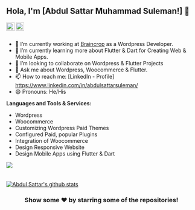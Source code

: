 ## Hola, I'm [Abdul Sattar Muhammad Suleman!] 👋



<a href="https://www.linkedin.com/in/abdulsattarsuleman">
  <img align="left" alt="Abdul Sattar Linkdein" width="22px" src="https://cdn.jsdelivr.net/npm/simple-icons@v3/icons/linkedin.svg" />
</a>
<a href="https://github.com/AbdulSattarSuleman/">
  <img align="left" alt="Abdul Sattar Github" width="22px" src="https://cdn.jsdelivr.net/npm/simple-icons@v3/icons/github.svg" />
</a>

<br/>
<br/>

- 🔭 I’m currently working at [Braincrop](https://braincrop.net/brainsite/) as a Wordpress Developer.
- 🌱 I’m currently learning more about Flutter & Dart for Creating Web & Mobile Apps.
- 👯 I’m looking to collaborate on Wordpress & Flutter Projects
- 💬 Ask me about Wordpress, Woocommerce & Flutter.
- 📫 How to reach me: [LinkedIn - Profile] https://www.linkedin.com/in/abdulsattarsuleman/
- 😄 Pronouns: He/His

**Languages and Tools & Services:**

- Wordpress
- Woocommerce
- Customizing Wordpress Paid Themes
- Configured Paid, popular Plugins
- Integration of Woocommerce 
- Design Responsive Website </h3>
- Design Mobile Apps using Flutter & Dart </h3>


<!-- <code><img height="20" src="https://raw.githubusercontent.com/github/explore/80688e429a7d4ef2fca1e82350fe8e3517d3494d/topics/react/react.png"></code>
<code><img height="20" src="https://raw.githubusercontent.com/github/explore/80688e429a7d4ef2fca1e82350fe8e3517d3494d/topics/javascript/javascript.png"></code>
<code><img height="20" src="https://raw.githubusercontent.com/github/explore/80688e429a7d4ef2fca1e82350fe8e3517d3494d/topics/nodejs/nodejs.png"></code>
<code><img height="20" src="https://raw.githubusercontent.com/github/explore/80688e429a7d4ef2fca1e82350fe8e3517d3494d/topics/express/express.png"></code>
<code><img height="20" src="https://raw.githubusercontent.com/github/explore/80688e429a7d4ef2fca1e82350fe8e3517d3494d/topics/mongodb/mongodb.png"></code>
<code><img height="20" src="https://raw.githubusercontent.com/github/explore/93d8a67084f94b2a444e510199a6e7622e5b09a3/topics/dotnet/dotnet.png"></code>
 -->
<a href="https://github.com/AbdulSattarSuleman/">
  <img align="center" src="https://github-readme-stats.vercel.app/api/top-langs/?username=AbdulSattarSuleman&theme=light&hide_langs_below=1" />
</a>
<br/><br/><br/>
<a href="https://github.com/AbdulSattarSuleman">
 <img align="center" src="https://github-readme-stats.vercel.app/api?username=AbdulSattarSuleman&show_icons=true&theme=light&line_height=27" alt="Abdul Sattar's github stats"/>
</a>
<div align="center">
  
### Show some ❤️ by starring some of the repositories!

</div>
